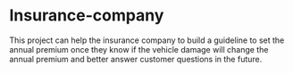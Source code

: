 # Insurance-company
This project can help the insurance company to build a guideline to set the annual premium once they know if the vehicle damage will change the annual premium and better answer customer questions in the future.
